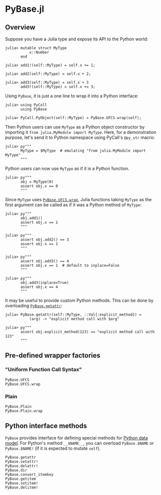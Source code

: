 # PyBase.jl

## Overview

Suppose you have a Julia type and expose its API to the Python world:

```jldoctest ufcs-example
julia> mutable struct MyType
           x::Number
       end

julia> add1!(self::MyType) = self.x += 1;

julia> add2(self::MyType) = self.x + 2;

julia> add3(self::MyType) = self.x + 3
       add3!(self::MyType) = self.x += 3;
```

Using `PyBase`, it is just a one line to wrap it into a Python
interface:

```jldoctest ufcs-example
julia> using PyCall
       using PyBase

julia> PyCall.PyObject(self::MyType) = PyBase.UFCS.wrap(self);
```

Then Python users can use `MyType` as a Python object constructor by
importing it `from julia.MyModule import MyType`.  Here, for a
demonstration purpose, let's send it to Python namespace using
PyCall's `@py_str` macro:

```jldoctest ufcs-example
julia> py"""
       MyType = $MyType  # emulating "from julia.MyModule import MyType"
       """
```

Python users can now use `MyType` as if it is a Python function.

```jldoctest ufcs-example
julia> py"""
       obj = MyType(0)
       assert obj.x == 0
       """
```

Since `MyType` uses [`PyBase.UFCS.wrap`](@ref), Julia functions taking
`MyType` as the first argument can be called as if it was a Python
method of `MyType`:

```jldoctest ufcs-example
julia> py"""
       obj.add1()
       assert obj.x == 1
       """

julia> py"""
       assert obj.add2() == 3
       assert obj.x == 1
       """

julia> py"""
       assert obj.add3() == 4
       assert obj.x == 1  # default to inplace=False
       """

julia> py"""
       obj.add3(inplace=True)
       assert obj.x == 4
       """
```

It may be useful to provide custom Python methods.  This can be done
by overloading [`PyBase.getattr`](@ref):

```jldoctest ufcs-example
julia> PyBase.getattr(self::MyType, ::Val{:explicit_method}) =
           (arg) -> "explicit method call with $arg"

julia> py"""
       assert obj.explicit_method(123) == "explicit method call with 123"
       """
```

## Pre-defined wrapper factories

### "Uniform Function Call Syntax"

```@docs
PyBase.UFCS
PyBase.UFCS.wrap
```

### Plain

```@docs
PyBase.Plain
PyBase.Plain.wrap
```

## Python interface methods

`PyBase` provides interface for defining special methods for
[Python data model](https://docs.python.org/3/reference/datamodel.html).
For Python's method `__$NAME__`, you can overload `PyBase.$NAME` or
`PyBase.$NAME!` (if it is expected to mutate `self`).

```@docs
PyBase.getattr
PyBase.setattr!
PyBase.delattr!
PyBase.dir
PyBase.convert_itemkey
PyBase.getitem
PyBase.setitem!
PyBase.delitem!
```
